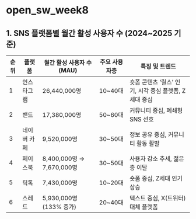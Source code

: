 # open_sw_week8

## 1. SNS 플랫폼별 월간 활성 사용자 수 (2024~2025 기준)

| 순위 | 플랫폼       | 월간 활성 사용자 수 (MAU) | 주요 사용자층     | 특징 및 트렌드 |
|------|--------------|----------------------------|--------------------|----------------|
| 1    | 인스타그램   | 26,440,000명               | 10~40대            | 숏폼 콘텐츠 ‘릴스’ 인기, 시각 중심 플랫폼, Z세대 중심 |
| 2    | 밴드         | 17,380,000명               | 50~60대            | 커뮤니티 중심, 폐쇄형 SNS 선호 |
| 3    | 네이버 카페  | 9,520,000명                | 30~50대            | 정보 공유 중심, 커뮤니티 활동 활발 |
| 4    | 페이스북     | 8,400,000명 → 7,670,000명 | 30~50대            | 사용자 감소 추세, 젊은층 이탈 |
| 5    | 틱톡         | 7,430,000명                | 10~20대            | 숏폼 중심, Z세대 인기 상승 |
| 6    | 스레드       | 5,930,000명 (133% 증가)    | 20~40대            | 텍스트 중심, X(트위터) 대체 플랫폼 |